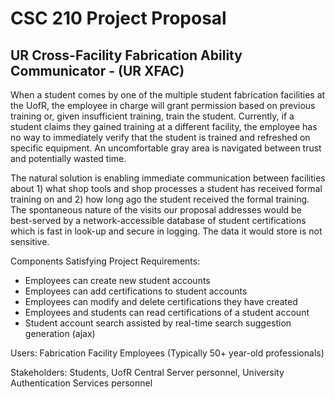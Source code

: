 CSC 210 Project Proposal
=
UR Cross-Facility Fabrication Ability Communicator - (UR XFAC)
-
When a student comes by one of the multiple student fabrication facilities at the UofR, the employee in charge will grant  permission based on previous training or, given insufficient training, train the student. Currently, if a student claims they gained training at a different facility, the employee has no way to immediately verify that the student is trained and refreshed on specific equipment. An uncomfortable gray area is navigated between trust and potentially wasted time.

The natural solution is enabling immediate communication between facilities about 1) what shop tools and shop processes a student has received formal training on and 2) how long ago the student received the formal training. The spontaneous nature of the visits our proposal addresses would be best-served by a network-accessible database of student certifications which is fast in look-up and secure in logging. The data it would store is not sensitive.

Components Satisfying Project Requirements:
* Employees can create new student accounts
* Employees can add certifications to student accounts
* Employees can modify and delete certifications they have created
* Employees and students can read certifications of a student account
* Student account search assisted by real-time search suggestion generation (ajax)

Users: Fabrication Facility Employees (Typically 50+ year-old professionals)

Stakeholders: Students, UofR Central Server personnel, University Authentication Services personnel